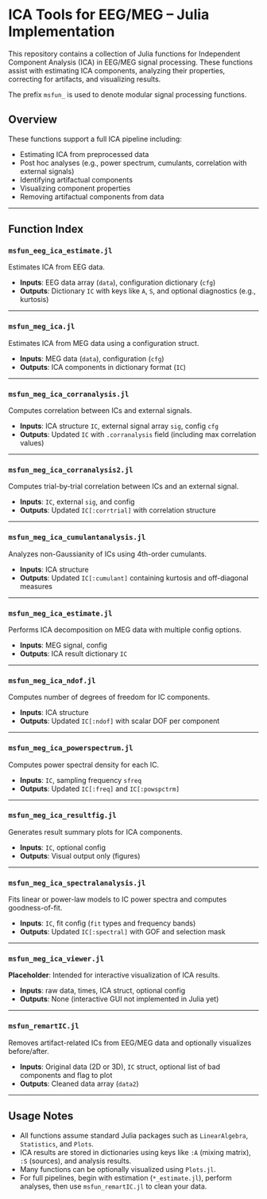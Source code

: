 # ICA Tools for EEG/MEG – Julia Implementation

This repository contains a collection of Julia functions  for Independent Component Analysis (ICA) in EEG/MEG signal processing. These functions assist with estimating ICA components, analyzing their properties, correcting for artifacts, and visualizing results.

The prefix `msfun_` is used to denote modular signal processing functions.

## Overview

These functions support a full ICA pipeline including:

- Estimating ICA from preprocessed data
- Post hoc analyses (e.g., power spectrum, cumulants, correlation with external signals)
- Identifying artifactual components
- Visualizing component properties
- Removing artifactual components from data

---

## Function Index

### `msfun_eeg_ica_estimate.jl`
Estimates ICA from EEG data.

- **Inputs**: EEG data array (`data`), configuration dictionary (`cfg`)
- **Outputs**: Dictionary `IC` with keys like `A`, `S`, and optional diagnostics (e.g., kurtosis)

---

### `msfun_meg_ica.jl`
Estimates ICA from MEG data using a configuration struct.

- **Inputs**: MEG data (`data`), configuration (`cfg`)
- **Outputs**: ICA components in dictionary format (`IC`)

---

### `msfun_meg_ica_corranalysis.jl`  
Computes correlation between ICs and external signals.

- **Inputs**: ICA structure `IC`, external signal array `sig`, config `cfg`
- **Outputs**: Updated `IC` with `.corranalysis` field (including max correlation values)

---

### `msfun_meg_ica_corranalysis2.jl`
Computes trial-by-trial correlation between ICs and an external signal.

- **Inputs**: `IC`, external `sig`, and config
- **Outputs**: Updated `IC[:corrtrial]` with correlation structure

---

### `msfun_meg_ica_cumulantanalysis.jl`
Analyzes non-Gaussianity of ICs using 4th-order cumulants.

- **Inputs**: ICA structure
- **Outputs**: Updated `IC[:cumulant]` containing kurtosis and off-diagonal measures

---

### `msfun_meg_ica_estimate.jl`
Performs ICA decomposition on MEG data with multiple config options.

- **Inputs**: MEG signal, config
- **Outputs**: ICA result dictionary `IC`

---

### `msfun_meg_ica_ndof.jl`
Computes number of degrees of freedom for IC components.

- **Inputs**: ICA structure
- **Outputs**: Updated `IC[:ndof]` with scalar DOF per component

---

### `msfun_meg_ica_powerspectrum.jl`
Computes power spectral density for each IC.

- **Inputs**: `IC`, sampling frequency `sfreq`
- **Outputs**: Updated `IC[:freq]` and `IC[:powspctrm]`

---

### `msfun_meg_ica_resultfig.jl`
Generates result summary plots for ICA components.

- **Inputs**: `IC`, optional config
- **Outputs**: Visual output only (figures)

---

### `msfun_meg_ica_spectralanalysis.jl`
Fits linear or power-law models to IC power spectra and computes goodness-of-fit.

- **Inputs**: `IC`, fit config (`fit` types and frequency bands)
- **Outputs**: Updated `IC[:spectral]` with GOF and selection mask

---

### `msfun_meg_ica_viewer.jl`
**Placeholder**: Intended for interactive visualization of ICA results.

- **Inputs**: raw data, times, ICA struct, optional config
- **Outputs**: None (interactive GUI not implemented in Julia yet)

---

### `msfun_remartIC.jl`
Removes artifact-related ICs from EEG/MEG data and optionally visualizes before/after.

- **Inputs**: Original data (2D or 3D), `IC` struct, optional list of bad components and flag to plot
- **Outputs**: Cleaned data array (`data2`)

---

## Usage Notes

- All functions assume standard Julia packages such as `LinearAlgebra`, `Statistics`, and `Plots`.
- ICA results are stored in dictionaries using keys like `:A` (mixing matrix), `:S` (sources), and analysis results.
- Many functions can be optionally visualized using `Plots.jl`.
- For full pipelines, begin with estimation (`*_estimate.jl`), perform analyses, then use `msfun_remartIC.jl` to clean your data.
